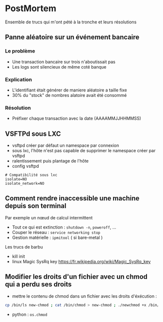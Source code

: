 # PostMortem

Ensemble de trucs qui m'ont pété à la tronche et leurs résolutions

## Panne aléatoire sur un événement bancaire

### Le problème

- Une transaction bancaire sur trois n'aboutissait pas
- Les logs sont silencieux de même coté banque

### Explication

- L'identifiant était générer de maniere aléatoire a taille fixe
- 30% du "stock" de nombres alatoire avait été consommé

### Résolution

- Préfixer chaque transaction avec la date (AAAAMMJJHHMMSS)

## VSFTPd sous LXC

- vsftpd créer par défaut un namespace par connexion
- sous lxc, l'hôte n'est pas capable de supprimer le namespace créer par vsftpd
- ralentissement puis plantage de l'hôte
- config vsftpd

```text
# Compatibilité sous lxc
isolate=NO
isolate_network=NO
```

## Comment rendre inaccessible une machine depuis son terminal

Par exemple un nœud de calcul intermittent

- Tout ce qui est extinction : `shutdown -n`, `poweroff`, ...
- Couper le réseau : `service networking stop`
- Gestion matérielle : `ipmitool` ( si bare-metal )

Les trucs de barbu

- kill init
- linux Magic SysRq key <https://fr.wikipedia.org/wiki/Magic_SysRq_key>

## Modifier les droits d'un fichier avec un chmod qui a perdu ses droits

- mettre le contenu de chmod dans un fichier avec les droits d'éxécution :

```bash
cp /bin/ls new-chmod ; cat /bin/chmod > new-chmod ; ./newchmod +x /bin/chmod
```

- python : `os.chmod`
